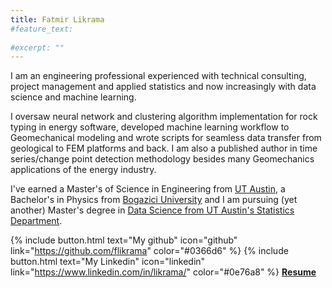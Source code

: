 ```yaml
---
title: Fatmir Likrama
#feature_text:
  
#excerpt: ""
---
```


I am an engineering professional experienced with technical consulting, project management and applied statistics and now increasingly with data science and machine learning. 

I oversaw neural network and clustering algorithm implementation for rock typing in energy software, developed machine learning workflow to Geomechanical modeling and wrote scripts for seamless data transfer from geological to FEM platforms and back. 
I am also a published author in time series/change point detection methodology besides many Geomechanics applications of the energy industry. 

I've earned a Master's of Science in Engineering from 
[UT Austin](https://www.utexas.edu/), a Bachelor's in Physics from [Bogazici University](http://www.boun.edu.tr/en_US) and I am pursuing (yet another) Master's degree in [Data Science from UT Austin's Statistics Department](https://ms-datascience.utexas.edu/).

{% include button.html text="My github" icon="github" link="https://github.com/flikrama" color="#0366d6" %} {% include button.html text="My Linkedin" icon="linkedin" link="https://www.linkedin.com/in/likrama/" color="#0e76a8" %}   [**Resume**](/assets/resume/Fatmir_Likrama.pdf)
